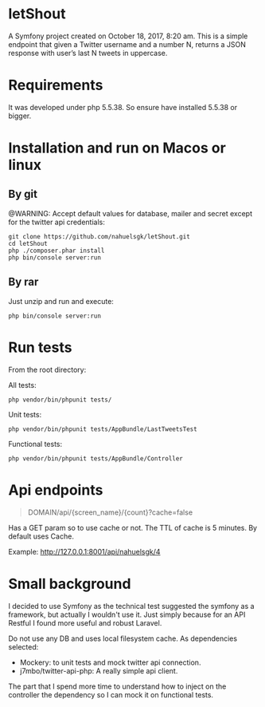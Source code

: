 letShout
========

A Symfony project created on October 18, 2017, 8:20 am. This is a simple endpoint that given a Twitter username and a number N, returns a JSON response with user’s last N tweets in uppercase.

Requirements
============
It was developed under php 5.5.38. So ensure have installed 5.5.38 or bigger.

Installation and run on Macos or linux
==============================
By git
------
@WARNING: Accept default values for database, mailer and secret except for the twitter api credentials: 
````
git clone https://github.com/nahuelsgk/letShout.git
cd letShout
php ./composer.phar install
php bin/console server:run
````

By rar
------
Just unzip and run and execute:
````
php bin/console server:run
````

Run tests
=========
From the root directory:

All tests:
````
php vendor/bin/phpunit tests/
````

Unit tests:
````
php vendor/bin/phpunit tests/AppBundle/LastTweetsTest
````

Functional tests:
````
php vendor/bin/phpunit tests/AppBundle/Controller
````

Api endpoints
=============
> DOMAIN/api/{screen_name}/{count}?cache=false

Has a GET param so to use cache or not. The TTL of cache is 5 minutes. By default uses Cache.

Example: http://127.0.0.1:8001/api/nahuelsgk/4

Small background
================
I decided to use Symfony as the technical test suggested the symfony as a framework, but actually I wouldn't use it. Just simply because for an API Restful I found more useful and robust Laravel.

Do not use any DB and uses local filesystem cache. As dependencies selected:
- Mockery: to unit tests and mock twitter api connection.
- j7mbo/twitter-api-php: A really simple api client.
 
The part that I spend more time to understand how to inject on the controller the dependency so I can mock it on functional tests.